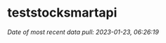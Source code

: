
<!-- README.md is generated from README.Rmd. Please edit that file -->

# teststocksmartapi

*Date of most recent data pull: 2023-01-23, 06:26:19*
